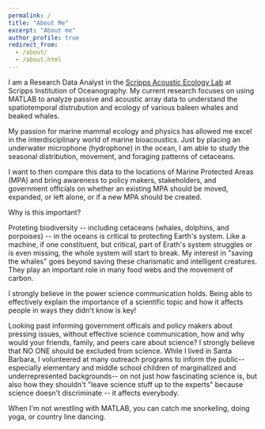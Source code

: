 ```yaml
---
permalink: /
title: "About Me"
excerpt: "About me"
author_profile: true
redirect_from: 
  - /about/
  - /about.html
---
```

I am a Research Data Analyst in the [Scripps Acoustic Ecology Lab](http://baumann.ucsd.edu/) at Scripps Institution of Oceanography. My current research focuses on using MATLAB to analyze passive and acoustic array data to understand the spatiotemporal distrubution and ecology of various baleen whales and beaked whales.

My passion for marine mammal ecology and physics has allowed me excel in the interdisciplinary world of marine bioacoustics. Just by placing an underwater microphone (hydrophone) in the ocean, I am able to study the seasonal distribution, movement, and foraging patterns of cetaceans.

I want to then compare this data to the locations of Marine Protected Areas (MPA) and bring awareness to policy makers, stakeholders, and government officials on whether an existing MPA should be moved, expanded, or left alone, or if a new MPA should be created.

Why is this important?

Proteting biodiversity -- including cetaceans (whales, dolphins, and porpoises) -- in the oceans is critical to protecting Earth's system. Like a machine, if one constituent, but critical, part of Erath's system struggles or is even missing, the whole system will start to break. My interest in "saving the whales" goes beyond saving these charismatic and intelligent creatures. They play an important role in many food webs and the movement of carbon.

I strongly believe in the power science communication holds. Being able to effectively explain the importance of a scientific topic and how it affects people in ways they didn't know is key! 

Looking past informing government officals and policy makers about pressing issues, without effective science communication, how and why would your friends, family, and peers care about science? I strongly believe that NO ONE should be excluded from science. While I lived in Santa Barbara, I volunteered at many outreach programs to inform the public-- especially elementary and middle school children of marginalized and underrepresented backgrounds-- on not just how fascinating science is, but also how they shouldn't "leave science stuff up to the experts" because science doesn't discriminate -- it affects everybody.

When I'm not wrestling with MATLAB, you can catch me snorkeling, doing yoga, or country line dancing.

